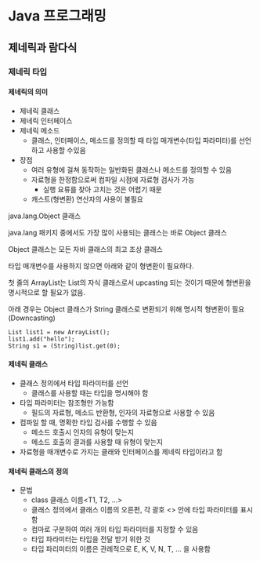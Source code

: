 # Java 프로그래밍

## 제네릭과 람다식

### 제네릭 타입

#### 제네릭의 의미

- 제네릭 클래스
- 제네릭 인터페이스
- 제네릭 메소드
  - 클래스, 인터페이스, 메소드를 정의할 때 타입 매개변수(타입 파라미터)를 선언하고 사용할 수있음
- 장점
  - 여러 유형에 걸쳐 동작하는 일반화된 클래스나 메소드를 정의할 수 있음
  - 자료형을 한정함으로써 컴파일 시점에 자료형 검사가 가능
    - 실행 요류를 찾아 고치는 것은 어렵기 때문
  - 캐스트(형변환) 연산자의 사용이 불필요

java.lang.Object 클래스

java.lang 패키지 중에서도 가장 많이 사용되는 클래스는 바로 Object 클래스

Object 클래스는 모든 자바 클래스의 최고 조상 클래스

타입 매개변수를 사용하지 않으면 아래와 같이 형변환이 필요하다.

첫 줄의 ArrayList는 List의 자식 클래스로서 upcasting 되는 것이기 때문에 형변환을 명시적으로 할 필요가 없음.

아래 경우는 Object 클래스가 String 클래스로 변환되기 위해 명시적 형변환이 필요(Downcasting)

```
List list1 = new ArrayList();
list1.add("hello");
String s1 = (String)list.get(0); 
```

#### 제네릭 클래스

- 클래스 정의에서 타입 파라미터를 선언
  - 클래스를 사용할 때는 타입을 명시해야 함
- 타입 파라미터는 참조형만 가능함
  - 필드의 자료형, 메소드 반환형, 인자의 자료형으로 사용할 수 있음
- 컴파일 할 때, 명확한 타입 검사를 수행할 수 있음
  - 메소드 호출시 인자의 유형이 맞는지
  - 메소드 호출의 결과를 사용할 때 유형이 맞는지
- 자료형을 매개변수로 가지는 클래와 인터페이스를 제네릭 타입이라고 함

#### 제네릭 클래스의 정의

- 문법
  - class 클래스 이름<T1, T2, ...>
  - 클래스 정의에서 클래스 이름의 오른편, 각 괄호 <> 안에 타입 파라미터를 표시함
  - 컴마로 구분하여 여러 개의 타입 파라미터를 지정할 수 있음
  - 타입 파라미터는 타입을 전달 받기 위한 것
  - 타입 파리미터의 이름은 관례적으로 E, K, V, N, T, ... 을 사용함
